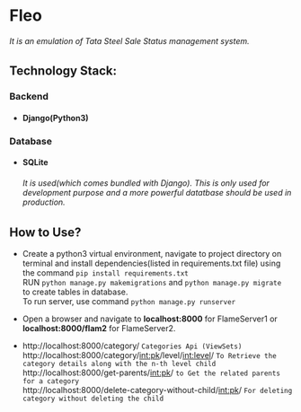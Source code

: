 # Fleo
###### It is an emulation of Tata Steel Sale Status management system.

## Technology Stack:
### Backend
* #### Django(Python3)

### Database
* #### SQLite
  ###### It is used(which comes bundled with Django). This is only used for development purpose and a more powerful datatbase should be used in production.

## How to Use?
* Create a python3 virtual environment, navigate to project directory on terminal and install dependencies(listed in requirements.txt file) using the command
`pip install requirements.txt` <br>
RUN `python manage.py makemigrations` and `python manage.py migrate` <br>to create tables in database. <br>
To run server, use command `python manage.py runserver`

* Open a browser and navigate to <b>localhost:8000</b> for FlameServer1 or <b>localhost:8000/flam2</b> for FlameServer2.

* http://localhost:8000/category/  `Categories Api (ViewSets)` <br>
  http://localhost:8000/category/<int:pk>/level/<int:level>/  `To Retrieve the category details along with the n-th level child` <br>
  http://localhost:8000/get-parents/<int:pk>/  `to Get the related parents for a category` <br>
  http://localhost:8000/delete-category-without-child/<int:pk>/  `For deleting category without deleting the child` <br>

